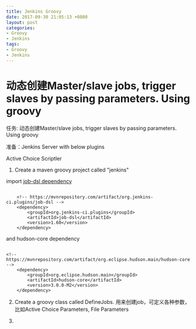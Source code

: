 ```yaml
---
title: Jenkins Groovy
date: 2017-09-30 21:05:13 +0800
layout: post
categories:
- Groovy
- Jenkins
tags:
- Groovy
- Jenkins
---
```


# 动态创建Master/slave jobs, trigger slaves by passing parameters. Using groovy


任务: 动态创建Master/slave jobs, trigger slaves by passing parameters. Using groovy

准备：Jenkins Server with below plugins

Active Choice
Scriptler

1. Create a maven groovy project called "jenkins"

import [job-dsl dependency](https://mvnrepository.com/artifact/org.jenkins-ci.plugins/job-dsl)

```

	<!-- https://mvnrepository.com/artifact/org.jenkins-ci.plugins/job-dsl -->
	<dependency>
	    <groupId>org.jenkins-ci.plugins</groupId>
	    <artifactId>job-dsl</artifactId>
	    <version>1.60</version>
	</dependency>

```

and hudson-core dependency

```

<!-- https://mvnrepository.com/artifact/org.eclipse.hudson.main/hudson-core -->
    <dependency>
        <groupId>org.eclipse.hudson.main</groupId>
        <artifactId>hudson-core</artifactId>
        <version>3.0.0-M2</version>
    </dependency>

```
2. Create a groovy class called DefineJobs. 用来创建job，可定义各种参数，比如Active Choice Parameters, File Parameters


3.
